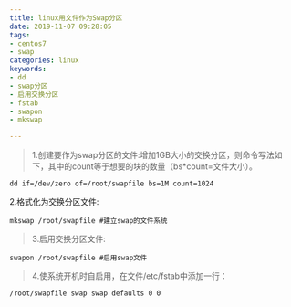 ```yaml
---
title: linux用文件作为Swap分区
date: 2019-11-07 09:28:05
tags: 
- centos7
- swap
categories: linux
keywords:
- dd
- swap分区
- 启用交换分区
- fstab
- swapon
- mkswap

---
```

> 1.创建要作为swap分区的文件:增加1GB大小的交换分区，则命令写法如下，其中的count等于想要的块的数量（bs*count=文件大小）。
```
dd if=/dev/zero of=/root/swapfile bs=1M count=1024
```
2.格式化为交换分区文件:
```
mkswap /root/swapfile #建立swap的文件系统
```
> 3.启用交换分区文件:
```
swapon /root/swapfile #启用swap文件
```
> 4.使系统开机时自启用，在文件/etc/fstab中添加一行：

    /root/swapfile swap swap defaults 0 0